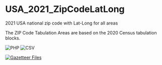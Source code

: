 # USA_2021_ZipCodeLatLong
2021 USA national zip code with Lat-Long for all areas

The ZIP Code Tabulation Areas are based on the 2020 Census tabulation blocks.

![PHP](https://img.shields.io/badge/-PHP-141a20?style=flat&logo=php) ![CSV](https://img.shields.io/badge/-CSV-141a20?style=flat)

[![Gazetteer Files](https://img.shields.io/badge/Source-U.S.%20Census%20Bureau%20%7C%20Gazetteer%20Files-orange?style=flat)](https://www.census.gov/geographies/reference-files/time-series/geo/gazetteer-files.html)
